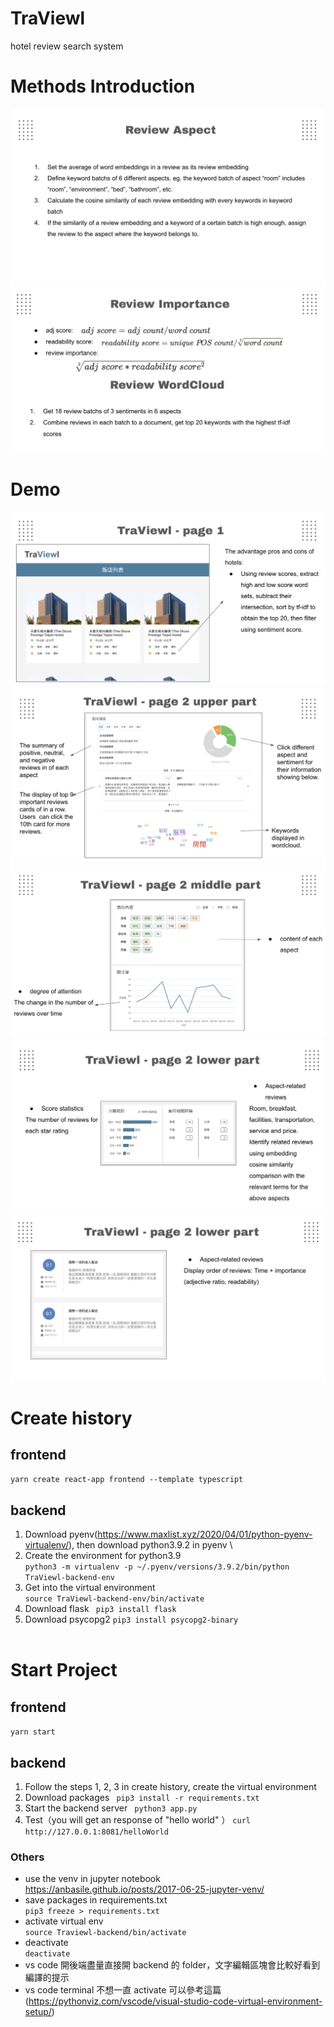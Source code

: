 # TraViewl

hotel review search system

# Methods Introduction

![alt text](image-1.png)
![alt text](image.png)

# Demo

![alt text](image-2.png)
![alt text](image-3.png)
![alt text](image-4.png)
![alt text](image-5.png)
![alt text](image-6.png)

# Create history

## frontend

`yarn create react-app frontend --template typescript`

## backend

1. Download pyenv(https://www.maxlist.xyz/2020/04/01/python-pyenv-virtualenv/), then download python3.9.2 in pyenv \
2. Create the environment for python3.9 \
   `python3 -m virtualenv -p ~/.pyenv/versions/3.9.2/bin/python TraViewl-backend-env`
3. Get into the virtual environment \
   `source TraViewl-backend-env/bin/activate`
4. Download flask
   ` pip3 install flask`
5. Download psycopg2
   `pip3 install psycopg2-binary`
   <br>
   <br>

# Start Project

## frontend

`yarn start`

## backend

1. Follow the steps 1, 2, 3 in create history, create the virtual environment
2. Download packages
   ` pip3 install -r requirements.txt`
3. Start the backend server
   ` python3 app.py`
4. Test（you will get an response of "hello world" ）
   `curl http://127.0.0.1:8081/helloWorld`

### Others

- use the venv in jupyter notebook \
   https://anbasile.github.io/posts/2017-06-25-jupyter-venv/
- save packages in requirements.txt \
   `pip3 freeze > requirements.txt `
- activate virtual env \
   `source Traviewl-backend/bin/activate`
- deactivate \
   `deactivate`
- vs code 開後端盡量直接開 backend 的 folder，文字編輯區塊會比較好看到編譯的提示
- vs code terminal 不想一直 activate 可以參考這篇 (https://pythonviz.com/vscode/visual-studio-code-virtual-environment-setup/)
